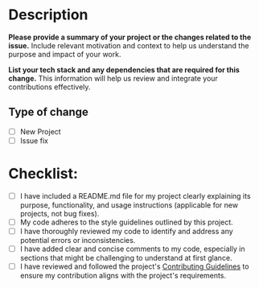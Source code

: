 # Description

**Please provide a summary of your project or the changes related to the issue.** Include relevant motivation and context to help us understand the purpose and impact of your work.

**List your tech stack and any dependencies that are required for this change.** This information will help us review and integrate your contributions effectively.

## Type of change
- [ ] New Project
- [ ] Issue fix

# Checklist:

- [ ] I have included a README.md file for my project clearly explaining its purpose, functionality, and usage instructions (applicable for new projects, not bug fixes).
- [ ] My code adheres to the style guidelines outlined by this project.
- [ ] I have thoroughly reviewed my code to identify and address any potential errors or inconsistencies.
- [ ] I have added clear and concise comments to my code, especially in sections that might be challenging to understand at first glance.
- [ ] I have reviewed and followed the project's [Contributing Guidelines](CONTRIBUTING.md) to ensure my contribution aligns with the project's requirements.

